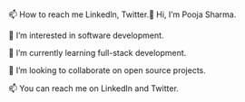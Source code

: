 📫 How to reach me Linkedln, Twitter.👋 Hi, I’m Pooja Sharma.

👀 I’m interested in software development.

🌱 I’m currently learning full-stack development.

💞️ I’m looking to collaborate on open source projects.

📫 You can reach me on LinkedIn and Twitter.
